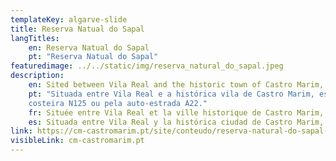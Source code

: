 ```yaml
---
templateKey: algarve-slide
title: Reserva Natual do Sapal
langTitles:
    en: Reserva Natual do Sapal
    pt: "Reserva Natual do Sapal"
featuredimage: ../../static/img/reserva_natural_do_sapal.jpeg
description: 
    en: Sited between Vila Real and the historic town of Castro Marim, this 2,000-hectare reserve is an area of wetlands and salt marches providing excellent conditions for over 150 species of resident and migratory birdlife including flamingos, redshanks, storks and avocets. There are tracks and trails ideal for walking or cycling and it can be easily reached using the N125 coastal road or the A22 motorway.
    pt: "Situada entre Vila Real e a histórica vila de Castro Marim, esta reserva de 2.000 hectares é uma zona de zonas húmidas e salinas que proporcionam excelentes condições a mais de 150 espécies de aves residentes e migratórias incluindo flamingos, canas vermelhas, cegonhas e alfaiates. Existem trilhos e percursos ideais para caminhadas ou ciclismo e podem ser facilmente acedidos pela estrada 
    costeira N125 ou pela auto-estrada A22."
    fr: Située entre Vila Real et la ville historique de Castro Marim, cette réserve de 2 000 hectares est une zone de zones humides et de marais salants offrant d'excellentes conditions pour plus de 150 espèces d'oiseaux résidents et migrateurs, notamment des flamants roses, des jarrets rouges, des cigognes et des avocettes. Il existe des pistes et des sentiers idéaux pour la marche ou le vélo et il est facilement accessible par la route côtière N125 ou l'autoroute A22.
    es: Situada entre Vila Real y la histórica ciudad de Castro Marim, esta reserva de 2.000 hectáreas es un área de humedales y marismas que ofrecen excelentes condiciones para más de 150 especies de aves residentes y migratorias, incluidos flamencos, archibebes, cigüeñas y avocetas. Hay pistas y senderos ideales para caminar o andar en bicicleta y se puede llegar fácilmente por la carretera costera N125 o por la autopista A22.
link: https://cm-castromarim.pt/site/conteudo/reserva-natural-do-sapal-de-cmvrsa/m2
visibleLink: cm-castromarim.pt
---
```


